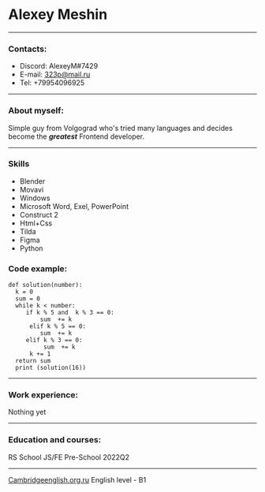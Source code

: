 
# Alexey Meshin 

---

### Contacts:
* Discord: AlexeyM#7429
* E-mail: 323p@mail.ru
* Tel: +79954096925

---

### About myself:
Simple guy from Volgograd who's tried many languages and decides become the ***greatest*** Frontend developer. 

---
### Skills

* Blender
* Movavi
* Windows 
* Microsoft Word, Exel, PowerPoint
* Construct 2 
* Html+Css
* Tilda
* Figma
* Python 

### Code example:
```
def solution(number):
  k = 0 
  sum = 0 
  while k < number: 
     if k % 5 and  k % 3 == 0: 
         sum  += k
      elif k % 5 == 0: 
         sum  += k
     elif k % 3 == 0: 
          sum  += k
      k += 1 
  return sum
  print (solution(16))
  ```
--- 


### Work experience:
Nothing yet

--- 

### Education and courses:
RS School JS/FE Pre-School 2022Q2

--- 

[Сambridgeenglish.org.ru](https://www.cambridgeenglish.org.ru/test-your-english) English level - B1
